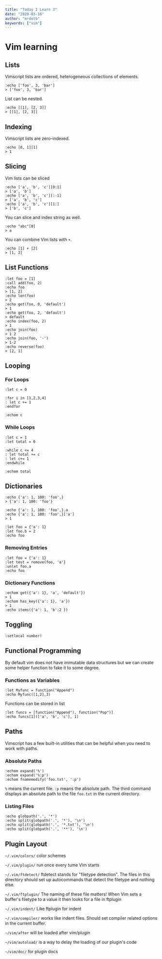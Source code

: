 ```yaml
---
title: "Today I Learn 3"
date: "2020-03-16"
author: "mrdotb"
keywords: ["vim"]
---
```


# Vim learning

## Lists

Vimscript lists are ordered, heterogeneous collections of elements.

```vim
:echo ['foo', 3, 'bar']
> ['foo', 3, 'bar']
```

List can be nested.
```vim
:echo [[1], [2, 3]]
> [[1], [2, 3]]
```

## Indexing

Vimscript lists are zero-indexed.
```vim
:echo [0, 1][1]
> 1
```

## Slicing

Vim lists can be sliced
```vim
:echo ['a', 'b', 'c'][0:1]
> ['a', 'b']
:echo ['a', 'b', 'c'][:-1]
> ['a', 'b', 'c']
:echo ['a', 'b', 'c'][1:]
> ['b', 'c']
```

You can slice and index string as well.
```vim
:echo "abc"[0]
> a
```

You can combine Vim lists with `+`.
```vim
:echo [1] + [2]
> [1, 2]
```

## List Functions

```vim
:let foo = [1]
:call add(foo, 2)
:echo foo
> [1, 2]
:echo len(foo)
> 2
:echo get(foo, 0, 'default')
> 1
:echo get(foo, 2, 'default')
> default
:echo index(foo, 2)
> 1
:echo join(foo)
> 1 2
:echo join(foo, '-')
> 1-2
:echo reverse(foo)
> [2, 1]
```

## Looping

### For Loops
```vim
:let c = 0

:for i in [1,2,3,4]
: let c += 1
:endfor

:echom c
```

### While Loops
```vim
:let c = 1
:let total = 0

:while c <= 4
: let total += c
: let c+= 1
:endwhile

:echom total
```

## Dictionaries

```vim
:echo {'a': 1, 100: 'foo',}
> {'a': 1, 100: 'foo'}

:echo {'a': 1, 100: 'foo',}.a
:echo {'a': 1, 100: 'foo',}['a']
> 1

:let foo = {'a': 1}
:let foo.b = 2
:echo foo
```

### Removing Entries
```vim
:let foo = {'a': 1}
:let test = remove(foo, 'a'}
:unlet foo.a
:echo foo
```

### Dictionary Functions
```vim
:echom get({'a': 1}, 'a', 'default'})
> 1
:echom has_key({'a': 1}, 'a'})
> 1
:echo items({'a': 1, 'b':2 })
```


## Toggling

```vim
:setlocal number!
```


## Functional Programming

By default vim does not have immutable data structures but we can create some helper function to fake it to some degree.

### Functions as Variables

```vim
:let Myfunc = function("Append")
:echo Myfunc([1,2],3)
```

Functions can be stored in list
```vim
:let funcs = [function("Append"), function("Pop")]
:echo funcs[1](['a', 'b', 'c'], 1)
```

## Paths

Vimscript has a few built-in utilities that can be helpful when you need to work with paths.

### Absolute Paths

```vim
:echom expand('%')
:echom expand('%:p')
:echom fnamemodify('foo.txt', ':p')
```

`%` means the current file.
`:p` means the absolute path.
The third command displays an absolute path to the file `foo.txt` in the current directory.


### Listing Files

```vim
:echo globpath('.', '*')
:echo split(globpath('.', '*'), '\n')
:echo split(globpath('.', '*.txt'), '\n')
:echo split(globpath('.', '**'), '\n')
```

## Plugin Layout

`~/.vim/colors/`
color schemes

`~/.vim/plugin/`
run once every tume Vim starts

`~/.vim/ftdetect/`
ftdetect stands for "filetype detection". The files in this directory should set up autocommands that detect the filetype and nothing else.

`~/.vim/ftplugin/`
The naming of these file matters! When Vim sets a buffer's filetype to a value it then looks for a file in ftplugin

`~/.vim/indent/`
Like ftplugin for indent

`~/.vim/compiler/`
works like indent files. Should set compiler related options in the current buffer.

`~/vim/after`
will be loaded after vim/plugin

`~/vim/autoload/`
is a way to delay the loading of our plugin's code

`~/vim/doc/`
for plugin docs
